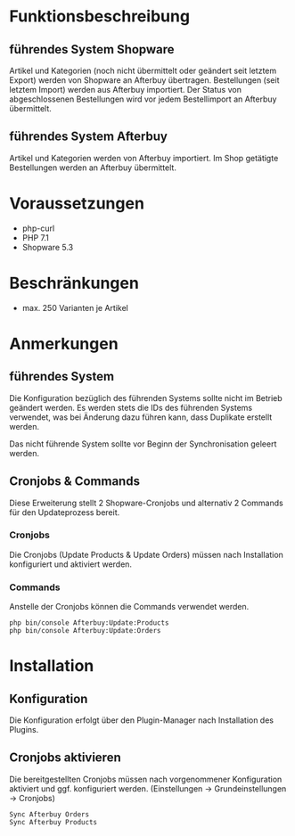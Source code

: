# Funktionsbeschreibung

## führendes System Shopware
Artikel und Kategorien (noch nicht übermittelt oder geändert seit letztem Export) werden von Shopware an Afterbuy übertragen.
Bestellungen (seit letztem Import) werden aus Afterbuy importiert.
Der Status von abgeschlossenen Bestellungen wird vor jedem Bestellimport an Afterbuy übermittelt.

## führendes System Afterbuy
Artikel und Kategorien werden von Afterbuy importiert.
Im Shop getätigte Bestellungen werden an Afterbuy übermittelt.

# Voraussetzungen
- php-curl
- PHP 7.1
- Shopware 5.3

# Beschränkungen
- max. 250 Varianten je Artikel

# Anmerkungen
## führendes System
Die Konfiguration bezüglich des führenden Systems sollte nicht im Betrieb geändert werden. Es werden stets die IDs des führenden Systems verwendet, was bei Änderung dazu führen kann, dass Duplikate erstellt werden.

Das nicht führende System sollte vor Beginn der Synchronisation geleert werden.

## Cronjobs & Commands
Diese Erweiterung stellt 2 Shopware-Cronjobs und alternativ 2 Commands für den Updateprozess bereit.

### Cronjobs
Die Cronjobs (Update Products & Update Orders) müssen nach Installation konfiguriert und aktiviert werden.

### Commands
Anstelle der Cronjobs können die Commands verwendet werden.

    php bin/console Afterbuy:Update:Products
    php bin/console Afterbuy:Update:Orders
    
# Installation

## Konfiguration

Die Konfiguration erfolgt über den Plugin-Manager nach Installation des Plugins.
    
## Cronjobs aktivieren

Die bereitgestellten Cronjobs müssen nach vorgenommener Konfiguration aktiviert und ggf. konfiguriert werden. (Einstellungen -> Grundeinstellungen -> Cronjobs)

    Sync Afterbuy Orders
    Sync Afterbuy Products
       
